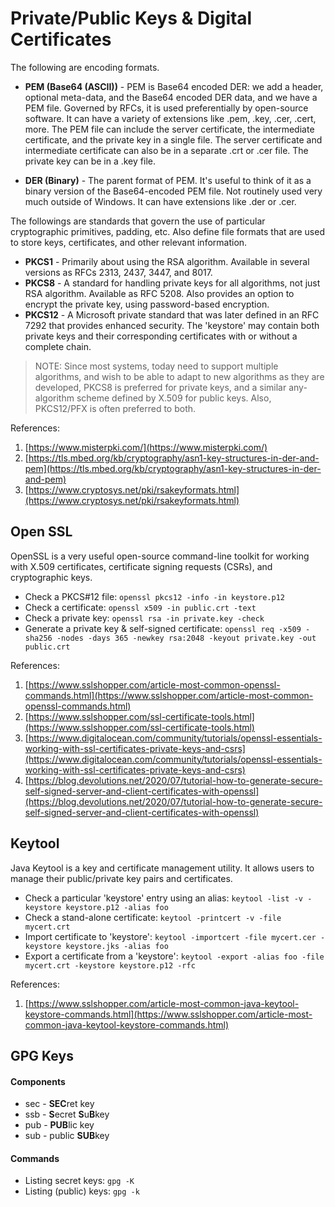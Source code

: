 # Private/Public Keys & Digital Certificates

The following are encoding formats.

- **PEM (Base64 (ASCII))** - PEM is Base64 encoded DER: we add a header, optional meta-data, and the Base64 encoded DER data, and we have a PEM file. Governed by RFCs, it is used preferentially by open-source software. It can have a variety of extensions like .pem, .key, .cer, .cert, more. The PEM file can include the server certificate, the intermediate certificate, and the private key in a single file. The server certificate and intermediate certificate can also be in a separate .crt or .cer file. The private key can be in a .key file.

- **DER (Binary)** - The parent format of PEM. It's useful to think of it as a binary version of the Base64-encoded PEM file. Not routinely used very much outside of Windows. It can have extensions like .der or .cer.

The followings are standards that govern the use of particular cryptographic primitives, padding, etc. Also define file formats that are used to store keys, certificates, and other relevant information.

- **PKCS1** - Primarily about using the RSA algorithm. Available in several versions as RFCs 2313, 2437, 3447, and 8017.
- **PKCS8** - A standard for handling private keys for all algorithms, not just RSA algorithm. Available as RFC 5208. Also provides an option to encrypt the private key, using password-based encryption.
- **PKCS12** - A Microsoft private standard that was later defined in an RFC 7292 that provides enhanced security. The 'keystore' may contain both private keys and their corresponding certificates with or without a complete chain.

> NOTE: Since most systems, today need to support multiple algorithms, and wish to be able to adapt to new algorithms as they are developed, PKCS8 is preferred for private keys, and a similar any-algorithm scheme defined by X.509 for public keys. Also, PKCS12/PFX is often preferred to both.

References:
1. [https://www.misterpki.com/](https://www.misterpki.com/)
2. [https://tls.mbed.org/kb/cryptography/asn1-key-structures-in-der-and-pem](https://tls.mbed.org/kb/cryptography/asn1-key-structures-in-der-and-pem)
3. [https://www.cryptosys.net/pki/rsakeyformats.html](https://www.cryptosys.net/pki/rsakeyformats.html)

## Open SSL

OpenSSL is a very useful open-source command-line toolkit for working with X.509 certificates, certificate signing requests (CSRs), and cryptographic keys.

- Check a PKCS#12 file: `openssl pkcs12 -info -in keystore.p12`
- Check a certificate: `openssl x509 -in public.crt -text`
- Check a private key: `openssl rsa -in private.key -check`
- Generate a private key & self-signed certificate: `openssl req -x509 -sha256 -nodes -days 365 -newkey rsa:2048 -keyout private.key -out public.crt`

References:
1. [https://www.sslshopper.com/article-most-common-openssl-commands.html](https://www.sslshopper.com/article-most-common-openssl-commands.html)
2. [https://www.sslshopper.com/ssl-certificate-tools.html](https://www.sslshopper.com/ssl-certificate-tools.html)
3. [https://www.digitalocean.com/community/tutorials/openssl-essentials-working-with-ssl-certificates-private-keys-and-csrs](https://www.digitalocean.com/community/tutorials/openssl-essentials-working-with-ssl-certificates-private-keys-and-csrs)
4. [https://blog.devolutions.net/2020/07/tutorial-how-to-generate-secure-self-signed-server-and-client-certificates-with-openssl](https://blog.devolutions.net/2020/07/tutorial-how-to-generate-secure-self-signed-server-and-client-certificates-with-openssl)

## Keytool

Java Keytool is a key and certificate management utility. It allows users to manage their public/private key pairs and certificates.

- Check a particular 'keystore' entry using an alias: `keytool -list -v -keystore keystore.p12 -alias foo`
- Check a stand-alone certificate: `keytool -printcert -v -file mycert.crt`
- Import certificate to 'keystore': `keytool -importcert -file mycert.cer -keystore keystore.jks -alias foo`
- Export a certificate from a 'keystore': `keytool -export -alias foo -file mycert.crt -keystore keystore.p12 -rfc`

References:
1. [https://www.sslshopper.com/article-most-common-java-keytool-keystore-commands.html](https://www.sslshopper.com/article-most-common-java-keytool-keystore-commands.html)

## GPG Keys

#### Components

- sec - **SEC**ret key
- ssb - **S**ecret **S**u**B**key
- pub - **PUB**lic key
- sub - public **SUB**key

#### Commands

- Listing secret keys: `gpg -K`
- Listing (public) keys: `gpg -k`
